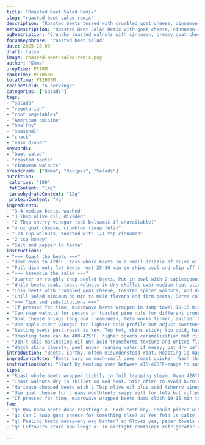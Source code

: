```yaml
---
title: "Roasted Beet Salad Remix"
slug: "roasted-beet-salad-remix"
description: "Roasted beets tossed with crumbled goat cheese, cinnamon-spiked walnuts, olive oil, and a splash of sherry vinegar. Simple, earthy, with a sweet note from the nuts. Roasting brings out that deep, caramelized flavor. Peeling skins by hand after resting is crucial—slip off easily with paper towels or gloves to avoid purple hands. Marinate chopped beets briefly in oil and acid to soften sharpness. Replace feta with goat cheese for creamier texture and add toasted walnuts for crunch and warmth. Timing is flexible, watch beets for tender piercing over clock. Serve chilled, entropy of flavors sharp and rich."
metaDescription: "Roasted Beet Salad Remix with goat cheese, cinnamon-spiced walnuts, sherry vinegar. Earthy, sweet, nutty, chilled and marinated for deep flavor meld."
ogDescription: "Crunchy toasted walnuts with cinnamon, creamy goat cheese and roasted beets. Marinate with sherry vinegar, chill to firm, serve room temp for best aroma."
focusKeyphrase: "roasted beet salad"
date: 2025-10-09
draft: false
image: roasted-beet-salad-remix.png
author: "Emma"
prepTime: PT10M
cookTime: PT1H55M
totalTime: PT2H05M
recipeYield: "6 servings"
categories: ["Salads"]
tags:
- "salads"
- "vegetarian"
- "root vegetables"
- "American cuisine"
- "healthy"
- "seasonal"
- "snack"
- "easy dinner"
keywords:
- "beet salad"
- "roasted beets"
- "cinnamon walnuts"
breadcrumb: ["Home", "Recipes", "Salads"]
nutrition: 
 calories: "180"
 fatContent: "14g"
 carbohydrateContent: "12g"
 proteinContent: "4g"
ingredients:
- "3-4 medium beets, washed"
- "3 Tbsp olive oil, divided"
- "2 Tbsp sherry vinegar (sub balsamic if unavailable)"
- "4 oz goat cheese, crumbled (swap feta)"
- "1/3 cup walnuts, toasted with 1/4 tsp cinnamon"
- "2 tsp honey"
- "Salt and pepper to taste"
instructions:
- "=== Roast the beets ==="
- "Heat oven to 420°F. Toss whole beets in a small drizzle of olive oil, then nestle in a baking dish; cover tightly with foil so steam traps in. Roast 1 hr 50 min or until easily pierced by fork—test at 1h40 for size variations. The skin will loosen but not char."
- "Pull dish out; let beets rest 25-30 min so skins cool and slip off better. Use gloves or paper towel to rub skins off—much shinier, smoother surface beneath."
- "=== Assemble the salad ==="
- "Quarter or roughly chop peeled beets. Put in bowl with 2 tablespoons olive oil and sherry vinegar. Let marinate 8-12 min—vinegar cuts earthiness, oil smooths sharp edges."
- "While beets soak, toast walnuts in dry skillet over medium heat stirring often. After a few minutes, sprinkle cinnamon on nuts and toss to coat, roasting until fragrant, about 2 min more, then let cool."
- "Toss beets with crumbled goat cheese, toasted spiced walnuts, and drizzle honey over. Salt and pepper now; honey plays off the acidity and tannin from vinegar. Mix gently to keep cheese chunks intact."
- "Chill salad minimum 30 min to meld flavors and firm beets. Serve cold. Let rest at room temp just before plating if fridge dulls flavors."
- "=== Tips and substitutions ==="
- "If pressed for time, microwave beets wrapped in damp towel 10-15 min to soften skin peeling but loses roasting depth."
- "Can swap walnuts for pecans or toasted pine nuts for different crunch and oils."
- "Goat cheese brings tang and creaminess; feta works firmer, saltier."
- "Use apple cider vinegar for lighter acid profile but adjust sweetness balance."
- "Resting beets post-roast is key. Too hot, skins stick; too cold, harder to peel."
- "Roasting temp can be 400-425°F; higher speeds caramelization but risks drying beets."
- "Don’t skip marinating—oil and acid transforms texture and unites flavors."
- "Watch skins closely; peel under running water if messy; pat dry before marinating."
introduction: "Beets. Earthy, often misunderstood root. Roasting is magic — dry, hot air pulling sugars out, turning flesh soft yet firm. Don’t underestimate resting after heat. Peel skins when cooled; those purple fingers? Gloves or paper towels save sanity. I swapped feta for goat cheese once — richer mouthfeel, less salt shouting. Toasted nuts? Cinnamon added complexity, a warm hug with each bite. Oil and vinegar act like a flavor bath, mellow biting edges while lifting the beets’ sweetness. Timing's a suggestion, not rule; check doneness by piercing, bark but no mush. Served cold. Salad holds well next day, brighter flavors develop overnight sometimes. I keep a mental note: never skip the rest — crucial step."
ingredientsNote: "Beets vary so much—small ones roast quicker. Wash thoroughly; earthy grit sticks deep. Olive oil quality matters here; grassy, fresh oil makes a distinct difference. Sherry vinegar offers gentle acidity and slight sweetness; balsamic if unavailable but adjust honey downward. Goat cheese softens bite; creamy texture contrasts firm beets. Walnuts toasted with cinnamon ignite warmth and crunchy texture; pecans work but less intense. Honey balances vinegar sharpness; adjust with palate. Salt late in assembly or marinating stage to coax out flavors. Gloves advised for skin removal — otherwise purple hands and stubborn skins wreck the mood. Storing leftovers, keep beets separate to avoid sogginess. If craving variation, add finely diced red onion or fresh herbs like thyme or basil. Always taste and tweak, no one size fits all. Oven temperature flexibility is forgiving; higher temps speed roasting but watch to avoid drying or burning."
instructionsNote: "Start by heating oven between 415-425°F—range to suit beet size. Cover beets in foil; seal well to mimic steaming, speeds cooking without drying. Checking with fork every 10-15 minutes near end avoids overcooking. Beets should yield softly under poking but hold shape. Resting 25-30 minutes critical to loosen skin, prevents peeling frustration. Peel manually rather than scrubbing; oils in hands or gloves simplest way to avoid stain. Chop uniform pieces for even marinating—some prefer chunks to salad dices. Marinate with oil and vinegar just long enough to soften natural earthiness; too long and beets turn soggy. Toasting nuts in dry pan awakens oils and spices before adding, increases crunch. Gentle toss keeps goat cheese intact. Honey drizzle comes last for balanced sweetness. Chill to firm salad and layer flavors, but bring to room temp slightly before serving for best aroma. Leftover tips include adding to grain bowls or blending into creamy spreads. Flexibility and sensory cues guide timing more than clocks in this process."
tips:
- "Roast whole beets wrapped tightly in foil trapping steam. Oven 420°F best for caramelized edges. Check with fork early 1hr40 depending on size. Watch skin loosen but no char. Let rest 25-30 min uncovered; skin slips off with paper towels or gloves. Skin removal key for texture; raw peeling is frustrating and stains fingers purple badly."
- "Toast walnuts dry in skillet on med heat. Stir often to avoid burning, sprinkle cinnamon near end to roast cinnamon gently—about 2 min. Cool nuts before adding or cheese will melt. Nuts add crunch complexity; pecans or pine nuts work but less intense flavor. Cinnamon on nuts warms the bite but don’t overpower with spice, subtle balance matters"
- "Marinate chopped beets with 2 Tbsp olive oil plus acid (sherry vinegar preferred, balsamic or apple cider okay). Short 8-12 min soak softens earthiness and binds flavors. Longer marinating breaks beets down too much, turn soggy. Salt late, after cheese addition, or in marinate if patience exists, helps flavor pop but avoid washing salt out with vinegar"
- "Use goat cheese for creamy mouthfeel; swaps well for feta but softer, less salty version. Crumble gently, avoid overmixing salad to keep cheese chunks intact. Honey drizzle last step before seasoning is key; sweet contrast against vinegar sharpness layers flavor. Keep timing flexible, watch and sniff. Raw vinegar aroma fades after chilling, flavors settle into perfect tension once cold"
- "If pressed for time, microwave wrapped beets damp cloth 10-15 min to soften skins but lose roasting depth and caramel notes. Resting beets post-roast critical; too warm means peel sticks, too cold harder to rub off. Oven temps range 400-425°F; higher quickens roast but risk drying center out. Check doneness by fork alone rather than time clocks—optic and feel better guides."
faq:
- "q: How know beets done roasting? a: Fork test key. Should pierce with gentle resistance but not mushy. Size matters; bigger means longer. Skin cracks or wrinkles sometimes a hint too. Smell more roasted, faint sweet caramel. No black char means good roast. Watch last 15 min close, probe often."
- "q: Can I swap goat cheese for something else? a: Yes feta is salty, firmer. Cream cheese works but less tang. Ricotta lacks punch, use only if softened and drained. Vegan? Nut or tofu cheeses but expect different mouthfeel. Goat cheese richer, softer but personal preference rules here."
- "q: Peeling beets messy—any way better? a: Gloves yes, paper towels another route. Skin loosens after resting 25-30 min out of oven. Rubbing gently under water helps if stubborn. Avoid scrubbing wet which can bruise. Microwave tricks exist but softer skins break that roasted flavor. Resting is easiest hack."
- "q: Leftovers store how long? a: In airtight container refrigerator up to 3 days best for texture. Separate cheese if worried about sogginess. Room temp before serving lets flavors bloom again. Freeze not recommended; beets get mushy, cheese changes texture. Leftover idea: add to grain bowls next day or pulse into spreads with herbs."

---
```

